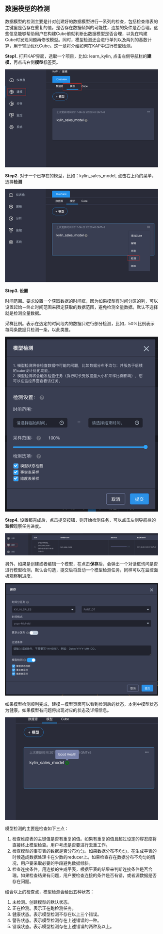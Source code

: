 ## 数据模型的检测


数据模型的检测主要是针对创建好的数据模型进行一系列的检查，包括检查维表的主键里是否存在重复的值，是否存在数据倾斜的可能性，连接的条件是否合理。这些信息能够帮助用户在构建Cube前就判断出数据模型是否合理，以免在构建Cube时发现问题再修改模型。同时，模型检测还会进行单列以及两列的基数计算，用于辅助优化Cube。这一章将介绍如何在KAP中进行模型检测。

**Step1.** 打开KAP界面，选取一个项目，比如: learn_kylin,  点击左侧导航栏的**建模**，再点击右侧**模型**标签页。

![](images/model_check/24_model_diagnose_1.png)

**Step2.** 对于一个已存在的模型，比如：kylin_sales_model, 点击右上角的菜单，选择**检测**

![](images/model_check/24_model_diagnose_2.png)

**Step3. 设置**

时间范围。要求设置一个获取数据的时间框，因为如果模型有时间分区的列，可以设置起始－终止时间范围来限定获取的数据范围，避免检测全量数据。默认不选择就是检测全量数据。

采样比例。表示在选定的时间段内的数据只进行部分检测，比如，50%比例表示每两条数据只检测一条，以此类推。

![](images/model_check/25_model_check.png)

**Step4.** 设置都完成后，点击提交按钮，则开始检测任务，可以点击左侧导航栏的**监控**观察任务进度。

![](images/model_check/24_model_diagnose_4.png)



另外，如果是创建或者编辑一个模型，在点击**保存**后，会弹出一个对话框询问是否进行模型检测，默认会勾选，提交后将启动一个模型检测任务，同样可以在监控面板观察到进度。

![](images/model_check/25_model_save.png)

如果模型检测顺利完成，建模－模型页面可以看到检测后的状态，本例中模型状态为健康，如果模型有问题将出现对应的状态及详细信息。

![](images/model_check/24_model_diagnose_6.png)

模型检测的主要是检查如下三点：

1. 检查维度表的主键值是否有重复的值。如果有重复的值且超过设定的容忍度将直接终止模型检查。用户考虑是否要进行去重工作。
2. 检查模型的事实表的数据是否分布均匀。如果数据分布不均匀，在生成平表的时候造成数据处理卡在少数的reducer上。如果检查存在数据分布不均匀的情况，用户要采取必要的手段避免数据倾斜。
3. 检查连接条件。用连接的生成平表，根据平表的结果来判断连接条件是否合理。如果检查结果有问题，用户要检查连接的条件是否有错，或者源数据是否存在问题。

结合以上的检查点，模型检测会给出五种状态：

1. 未检测。创建模型的默认状态。
2. 正在检测。表示正在跑检测任务。
3. 健康状态。表示模型检测不存在以上三个错误。
4. 警告状态。表示模型检测存在上述错误的一种。
5. 错误状态。表示模型检测存在上述错误的两种及以上。
